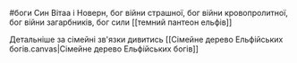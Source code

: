 #боги 
Cин Вітаа і Новерн, бог війни страшної, бог війни кровопролитної, бог війни загарбників, бог сили
[[темний пантеон ельфів]]


Детальніше за сімейні зв'язки дивитись [[Сімейне дерево Ельфійських богів.canvas|Сімейне дерево Ельфійських богів]]